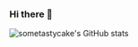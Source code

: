 ### Hi there 👋

![sometastycake's GitHub stats](https://github-readme-stats.vercel.app/api?username=sometastycake&show_icons=true)

